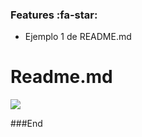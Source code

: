 ### Features :fa-star:

- Ejemplo 1 de  README.md

# Readme.md

![](https://pandao.github.io/editor.md/images/logos/editormd-logo-180x180.png)

###End